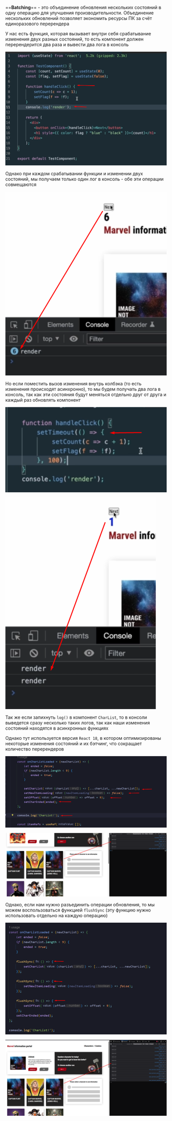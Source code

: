
==**Batching**== - это объединение обновления нескольких состояний в одну операцию для улучшения производительности. 
Объединение нескольких обновлений позволяет экономить ресурсы ПК за счёт единоразового перерендера

У нас есть функция, которая вызывает внутри себя срабатывание изменения двух разных состояний, то есть компонент должен перерендерится два раза и вывести два лога в консоль

![](_png/Pasted%20image%2020230312180804.png)

Однако при каждом срабатывании функции и изменении двух состояний, мы получаем только один лог в консоль - обе эти операции совмещаются 

![](_png/Pasted%20image%2020230312180808.png)

Но если поместить вызов изменения внутрь колбэка (то есть изменения происходят асинхронно), то мы будем получать два лога в консоль, так как эти состояния будут меняться отдельно друг от друга и каждый раз обновлять компонент

![](_png/Pasted%20image%2020230312181002.png)

![](_png/Pasted%20image%2020230312181004.png)

Так же если запихнуть `log()` в компонент `CharList`, то в консоли выведется сразу несколько таких логов, так как наши изменения состояний находятся в асинхронных функциях

Однако тут используется версия `React 18`, в котором оптимизированы некоторые изменения состояний и их бэтчинг, что сокращает количество перерендеров

![](_png/Pasted%20image%2020230312182152.png)

![](_png/Pasted%20image%2020230312181820.png)

Однако, если нам нужно разъединить операции обновления, то мы можем воспользоваться функцией `flushSync` (эту функцию нужно использовать отдельно на каждую операцию)

![](_png/Pasted%20image%2020230312183726.png)

![](_png/Pasted%20image%2020230312183705.png)





